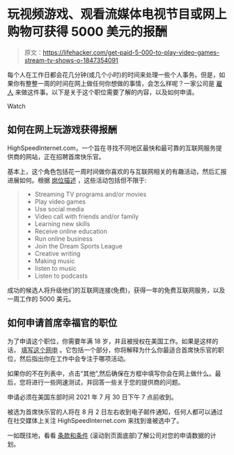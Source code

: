 # 玩视频游戏、观看流媒体电视节目或网上购物可获得 5000 美元的报酬

> 原文：<https://lifehacker.com/get-paid-5-000-to-play-video-games-stream-tv-shows-o-1847354091>

每个人在工作日都会花几分钟(或几个小时)的时间来处理一些个人事务。但是，如果你有整整一周的时间在网上做任何你想做的事情，会怎么样呢？一家公司是 [雇人](https://www.highspeedinternet.com/resources/chief-happiness-dream-job) 来做这件事。以下是关于这个职位需要了解的内容，以及如何申请。

Watch

## 如何在网上玩游戏获得报酬

HighSpeedInternet.com，一个旨在寻找不同地区最快和最可靠的互联网服务提供商的网站，正在招聘首席快乐官。

基本上，这个角色包括花一周时间做你喜欢的与互联网相关的有趣活动，然后汇报进展如何。根据 [岗位描述](https://www.highspeedinternet.com/resources/chief-happiness-dream-job) ，这些活动包括但不限于:

> *   Streaming TV programs and/or movies
> *   Play video games
> *   Use social media
> *   Video call with friends and/or family
> *   Learning new skills
> *   Receive online education
> *   Run online business
> *   Join the Dream Sports League
> *   Creative writing
> *   Making music
> *   listen to music
> *   Listen to podcasts

成功的候选人将升级他们的互联网连接(免费)，获得一年的免费互联网服务，以及一周工作的 5000 美元。

## 如何申请首席幸福官的职位

为了申请这个职位，你需要年满 18 岁，并且被授权在美国工作。如果是这样的话， [填写这个网申](https://www.highspeedinternet.com/resources/chief-happiness-dream-job#apply) 。它包括一个部分，你将解释为什么你最适合首席快乐官的职位，然后指出你在工作中会专注于哪项活动。

如果你的不在列表中，点击“其他”,然后确保在方框中填写你会在网上做什么。最后，您将进行一些网速测试，并回答一些关于您的提供商的问题。

申请必须在美国东部时间 2021 年 7 月 30 日下午 7 点前收到。

被选为首席快乐官的人将在 8 月 2 日左右收到电子邮件通知，任何人都可以通过在社交媒体上关注 HighSpeedInternet.com 来找到谁被选中了。

一如既往地，看看 [条款和条件](https://www.highspeedinternet.com/resources/chief-happiness-dream-job) (滚动到页面底部)了解公司对您的申请数据的计划。